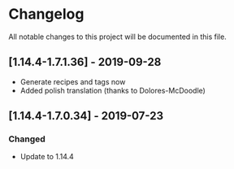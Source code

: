 # Changelog
All notable changes to this project will be documented in this file.

## [1.14.4-1.7.1.36] - 2019-09-28
- Generate recipes and tags now
- Added polish translation (thanks to Dolores-McDoodle)

## [1.14.4-1.7.0.34] - 2019-07-23
### Changed
- Update to 1.14.4
